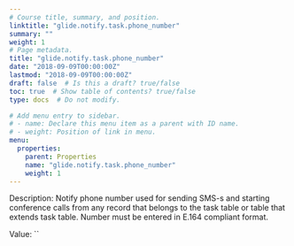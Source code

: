 ```yaml
---
# Course title, summary, and position.
linktitle: "glide.notify.task.phone_number"
summary: ""
weight: 1
# Page metadata.
title: "glide.notify.task.phone_number"
date: "2018-09-09T00:00:00Z"
lastmod: "2018-09-09T00:00:00Z"
draft: false  # Is this a draft? true/false
toc: true  # Show table of contents? true/false
type: docs  # Do not modify.

# Add menu entry to sidebar.
# - name: Declare this menu item as a parent with ID name.
# - weight: Position of link in menu.
menu:
  properties:
    parent: Properties
    name: "glide.notify.task.phone_number"
    weight: 1
---
```


Description: Notify phone number used for sending SMS-s and starting conference calls from any record that belongs to the task table or table that extends task table.
Number must be entered in E.164 compliant format.


Value: ``